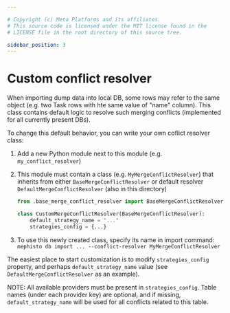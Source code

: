 ```yaml
---

# Copyright (c) Meta Platforms and its affiliates.
# This source code is licensed under the MIT license found in the
# LICENSE file in the root directory of this source tree.

sidebar_position: 3
---
```


# Custom conflict resolver

When importing dump data into local DB, some rows may refer to the same object
(e.g. two Task rows with hte same value of "name" column). This class contains default logic
to resolve such merging conflicts (implemented for all currently present DBs).

To change this default behavior, you can write your own coflict resolver class:
1. Add a new Python module next to this module (e.g. `my_conflict_resolver`)

2. This module must contain a class (e.g. `MyMergeConflictResolver`)
    that inherits from either `BaseMergeConflictResolver`
    or default resolver `DefaultMergeConflictResolver` (also in this directory)
    ```python
    from .base_merge_conflict_resolver import BaseMergeConflictResolver

    class CustomMergeConflictResolver(BaseMergeConflictResolver):
        default_strategy_name = "..."
        strategies_config = {...}
    ```

3. To use this newly created class, specify its name in import command:
    `mephisto db import ... --conflict-resolver MyMergeConflictResolver`

The easiest place to start customization is to modify `strategies_config` property,
and perhaps `default_strategy_name` value (see `DefaultMergeConflictResolver` as an example).

NOTE: All available providers must be present in `strategies_config`.
Table names (under each provider key) are optional, and if missing, `default_strategy_name`
will be used for all conflicts related to this table.
